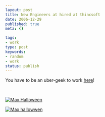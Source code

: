 ```yaml
---
layout: post
title: New Engineers at hired at thincsoft
date: 2006-12-29
published: true
meta: {}

tags:
- work
type: post
keywords:
- random
- work
status: publish
---
```

You have to be an uber-geek to work [here](http://www.sss-research.com)!

 



[![Max Halloween](http://media.eick.us/2011/05/337323977_473fa39b39_m.jpg)](http://www.flickr.com/photos/19429588@N00/337323977/ "Max Halloween")



[![Max hallowwen](http://media.eick.us/2011/05/337327092_ee073f128b_m.jpg)](http://www.flickr.com/photos/19429588@N00/337327092/ "Max hallowwen")

